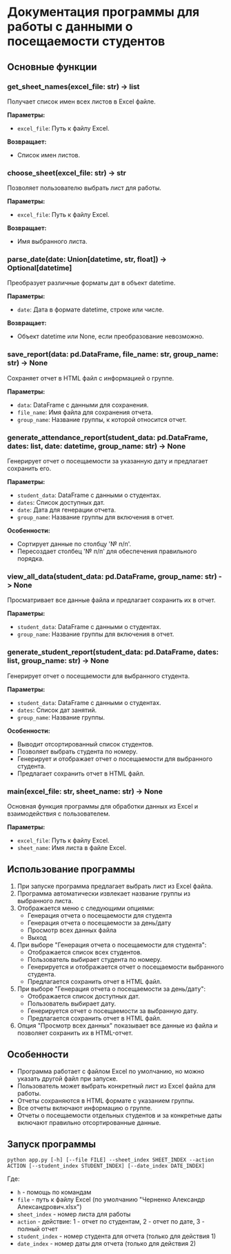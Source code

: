 # Документация программы для работы с данными о посещаемости студентов

## Основные функции

### get_sheet_names(excel_file: str) -> list
Получает список имен всех листов в Excel файле.

**Параметры:**
- `excel_file`: Путь к файлу Excel.

**Возвращает:**
- Список имен листов.

### choose_sheet(excel_file: str) -> str
Позволяет пользователю выбрать лист для работы.

**Параметры:**
- `excel_file`: Путь к файлу Excel.

**Возвращает:**
- Имя выбранного листа.

### parse_date(date: Union[datetime, str, float]) -> Optional[datetime]
Преобразует различные форматы дат в объект datetime.

**Параметры:**
- `date`: Дата в формате datetime, строке или числе.

**Возвращает:**
- Объект datetime или None, если преобразование невозможно.

### save_report(data: pd.DataFrame, file_name: str, group_name: str) -> None
Сохраняет отчет в HTML файл с информацией о группе.

**Параметры:**
- `data`: DataFrame с данными для сохранения.
- `file_name`: Имя файла для сохранения отчета.
- `group_name`: Название группы, к которой относится отчет.

### generate_attendance_report(student_data: pd.DataFrame, dates: list, date: datetime, group_name: str) -> None
Генерирует отчет о посещаемости за указанную дату и предлагает сохранить его.

**Параметры:**
- `student_data`: DataFrame с данными о студентах.
- `dates`: Список доступных дат.
- `date`: Дата для генерации отчета.
- `group_name`: Название группы для включения в отчет.

**Особенности:**
- Сортирует данные по столбцу '№ п/п'.
- Пересоздает столбец '№ п/п' для обеспечения правильного порядка.

### view_all_data(student_data: pd.DataFrame, group_name: str) -> None
Просматривает все данные файла и предлагает сохранить их в отчет.

**Параметры:**
- `student_data`: DataFrame с данными о студентах.
- `group_name`: Название группы для включения в отчет.

### generate_student_report(student_data: pd.DataFrame, dates: list, group_name: str) -> None
Генерирует отчет о посещаемости для выбранного студента.

**Параметры:**
- `student_data`: DataFrame с данными о студентах.
- `dates`: Список дат занятий.
- `group_name`: Название группы.

**Особенности:**
- Выводит отсортированный список студентов.
- Позволяет выбрать студента по номеру.
- Генерирует и отображает отчет о посещаемости для выбранного студента.
- Предлагает сохранить отчет в HTML файл.

### main(excel_file: str, sheet_name: str) -> None
Основная функция программы для обработки данных из Excel и взаимодействия с пользователем.

**Параметры:**
- `excel_file`: Путь к файлу Excel.
- `sheet_name`: Имя листа в файле Excel.

## Использование программы

1. При запуске программа предлагает выбрать лист из Excel файла.
2. Программа автоматически извлекает название группы из выбранного листа.
3. Отображается меню с следующими опциями:
   - Генерация отчета о посещаемости для студента
   - Генерация отчета о посещаемости за день/дату
   - Просмотр всех данных файла
   - Выход
4. При выборе "Генерация отчета о посещаемости для студента":
   - Отображается список всех студентов.
   - Пользователь выбирает студента по номеру.
   - Генерируется и отображается отчет о посещаемости выбранного студента.
   - Предлагается сохранить отчет в HTML файл.
5. При выборе "Генерация отчета о посещаемости за день/дату":
   - Отображается список доступных дат.
   - Пользователь выбирает дату.
   - Генерируется отчет о посещаемости за выбранную дату.
   - Предлагается сохранить отчет в HTML файл.
6. Опция "Просмотр всех данных" показывает все данные из файла и позволяет сохранить их в HTML-отчет.

## Особенности
- Программа работает с файлом Excel по умолчанию, но можно указать другой файл при запуске.
- Пользователь может выбрать конкретный лист из Excel файла для работы.
- Отчеты сохраняются в HTML формате с указанием группы.
- Все отчеты включают информацию о группе.
- Отчеты о посещаемости отдельных студентов и за конкретные даты включают правильно отсортированные данные.

## Запуск программы
```
python app.py [-h] [--file FILE] --sheet_index SHEET_INDEX --action ACTION [--student_index STUDENT_INDEX] [--date_index DATE_INDEX]
```
Где:
- `h` - помощь по командам
- `file` - путь к файлу Excel (по умолчанию "Черненко Александр Александрович.xlsx")
- `sheet_index` - номер листа для работы
- `action` - действие: 1 - отчет по студентам, 2 - отчет по дате, 3 - полный отчет
- `student_index` - номер студента для отчета (только для действия 1)
- `date_index` - номер даты для отчета (только для действия 2)